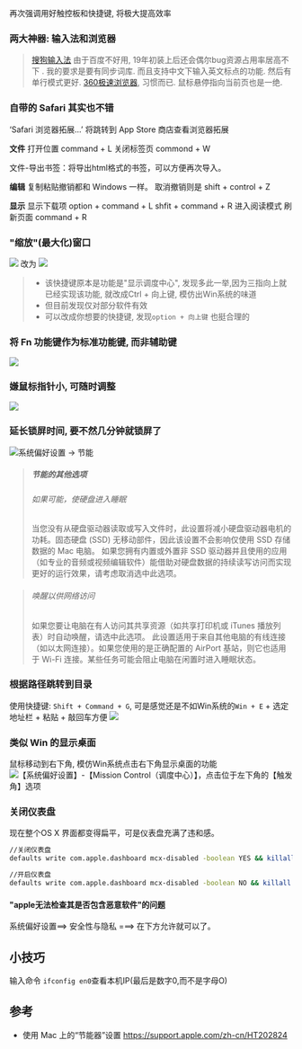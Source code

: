再次强调用好触控板和快捷键, 将极大提高效率

### 两大神器: **输入法**和**浏览器**
> [搜狗输入法](https://pinyin.sogou.com/mac/) 由于百度不好用, 19年初装上后还会偶尔bug资源占用率居高不下
. 我的要求是要有同步词库.  而且支持中文下输入英文标点的功能. 然后有单行模式更好.
> [360极速浏览器](https://browser.360.cn/ee/mac/index.html), 习惯而已. 鼠标悬停指向当前页也是一绝.

### 自带的 Safari 其实也不错

‘Safari 浏览器拓展...’ 将跳转到 App Store 商店查看浏览器拓展

**文件**
打开位置 command + L
关闭标签页 commond + W

文件-导出书签：将导出html格式的书签，可以方便再次导入。

**编辑**
复制粘贴撤销都和 Windows 一样。
取消撤销则是 shift + control + Z

**显示**
显示下载项 option + command + L
shfit + command + R 进入阅读模式
刷新页面 command + R

### "缩放"(最大化)窗口
![](https://upload-images.jianshu.io/upload_images/1662509-d5a04be8dd1167b4.png?imageMogr2/auto-orient/strip%7CimageView2/2/w/1240)
改为
![](https://upload-images.jianshu.io/upload_images/1662509-91d86a34e2073501.png?imageMogr2/auto-orient/strip%7CimageView2/2/w/1240)

>* 该快捷键原本是功能是"显示调度中心", 发现多此一举,因为三指向上就已经实现该功能, 就改成Ctrl + 向上键, 模仿出Win系统的味道
> * 但目前发现仅对部分软件有效
> * 可以改成你想要的快捷键, 发现`option + 向上键` 也挺合理的

### 将 Fn 功能键作为标准功能键, 而非辅助键
![](https://upload-images.jianshu.io/upload_images/1662509-5e2a497ab27ef0cc.png?imageMogr2/auto-orient/strip%7CimageView2/2/w/1240)

### 嫌鼠标指针小, 可随时调整 
![](https://upload-images.jianshu.io/upload_images/1662509-63860f3433970f9e.png?imageMogr2/auto-orient/strip%7CimageView2/2/w/1240)

### 延长锁屏时间, 要不然几分钟就锁屏了
![系统偏好设置 -> 节能](https://upload-images.jianshu.io/upload_images/1662509-33e7fad84e615c0b.png?imageMogr2/auto-orient/strip%7CimageView2/2/w/1240)

> ##### 节能的其他选项
> ###### 如果可能，使硬盘进入睡眠
> 当您没有从硬盘驱动器读取或写入文件时，此设置将减小硬盘驱动器电机的功耗。固态硬盘 (SSD) 无移动部件，因此该设置不会影响仅使用 SSD 存储数据的 Mac 电脑。 
如果您拥有内置或外置非 SSD 驱动器并且使用的应用（如专业的音频或视频编辑软件）能借助对硬盘数据的持续读写访问而实现更好的运行效果，请考虑取消选中此选项。

> ###### 唤醒以供网络访问
> 如果您要让电脑在有人访问其共享资源（如共享打印机或 iTunes 播放列表）时自动唤醒，请选中此选项。
此设置适用于来自其他电脑的有线连接（如以太网连接）。如果您使用的是正确配置的 AirPort 基站，则它也适用于 Wi-Fi 连接。某些任务可能会阻止电脑在闲置时进入睡眠状态。

### 根据路径跳转到目录
使用快捷键: `Shift + Command + G`, 可是感觉还是不如Win系统的`Win + E` + 选定地址栏 + 粘贴 + 敲回车方便
![](https://upload-images.jianshu.io/upload_images/1662509-3bff4ca099214b46.png?imageMogr2/auto-orient/strip%7CimageView2/2/w/1240)

### 类似 Win 的显示桌面
鼠标移动到右下角, 模仿Win系统点击右下角显示桌面的功能
![【系统偏好设置】-【Mission Control（调度中心）】，点击位于左下角的【触发角】选项](https://upload-images.jianshu.io/upload_images/1662509-af8414725f97fa62.png?imageMogr2/auto-orient/strip%7CimageView2/2/w/1240)

### 关闭仪表盘
现在整个OS X 界面都变得扁平，可是仪表盘充满了违和感。
```bash
//关闭仪表盘
defaults write com.apple.dashboard mcx-disabled -boolean YES && killall Dock

//开启仪表盘
defaults write com.apple.dashboard mcx-disabled -boolean NO && killall Dock
```

####  "apple无法检查其是否包含恶意软件"的问题
 系统偏好设置==> 安全性与隐私 ===> 在下方允许就可以了。

## 小技巧
输入命令 `ifconfig en0`查看本机IP(最后是数字0,而不是字母O)


## 参考
* 使用 Mac 上的“节能器”设置
https://support.apple.com/zh-cn/HT202824
